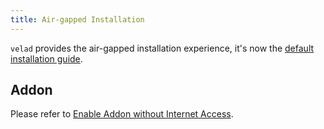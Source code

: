 ```yaml
---
title: Air-gapped Installation
---
```


`velad` provides the air-gapped installation experience, it's now the [default installation guide](../../install.mdx#1-install-velad).


## Addon

Please refer to [Enable Addon without Internet Access](./enable-addon-offline.md).